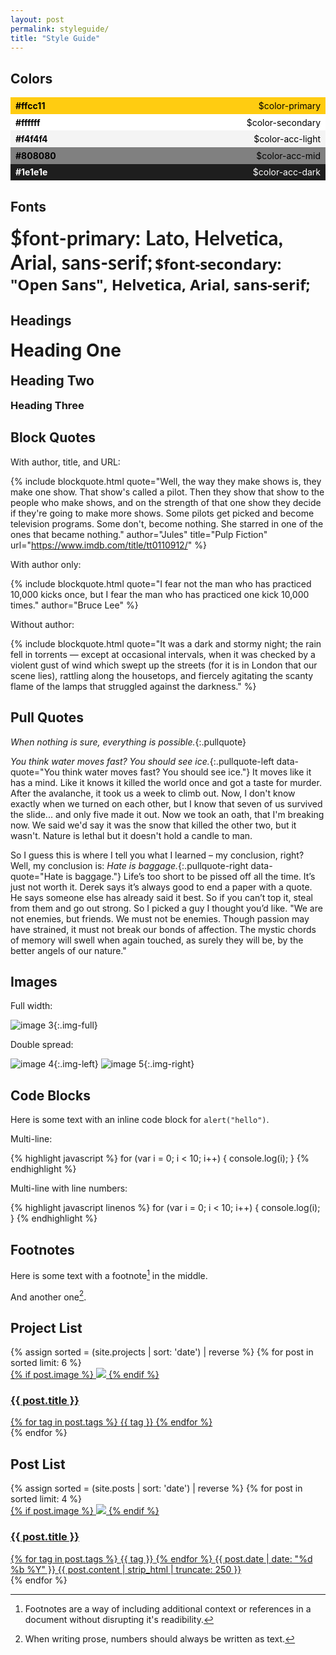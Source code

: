 ```yaml
---
layout: post
permalink: styleguide/
title: "Style Guide"
---
```

## Colors

<div style="padding: 0.3rem 0.5rem; color: black; background-color: #ffcc11"><b>#ffcc11</b> <span style="float: right">$color-primary</span></div>
<div style="padding: 0.3rem 0.5rem; color: black; background-color: #ffffff"><b>#ffffff</b> <span style="float: right">$color-secondary</span></div>
<div style="padding: 0.3rem 0.5rem; color: black; background-color: #f4f4f4"><b>#f4f4f4</b> <span style="float: right">$color-acc-light</span></div>
<div style="padding: 0.3rem 0.5rem; color: black; background-color: #808080"><b>#808080</b> <span style="float: right">$color-acc-mid</span></div>
<div style="padding: 0.3rem 0.5rem; color: white; background-color: #1e1e1e"><b>#1e1e1e</b> <span style="float: right">$color-acc-dark</span></div>

## Fonts

<div class="box">
<span class="block" style="font-size: 2rem; font-weight: 700; font-family: Lato, Helvetica, Arial, sans-serif;">$font-primary: Lato, Helvetica, Arial, sans-serif;</span>
<span class="block" style="font-size: 1.5rem; font-weight: 700; font-family: 'Open Sans', Helvetica, Arial, sans-serif;">$font-secondary: "Open Sans", Helvetica, Arial, sans-serif;</span>
</div>

## Headings

<div class="box">
<h1 style="margin-top: 0;">Heading One</h1>
<h2 style="margin-top: 0;">Heading Two</h2>
<h3 style="margin-top: 0;">Heading Three</h3>
</div>

## Block Quotes

With author, title, and URL:

{% include blockquote.html quote="Well, the way they make shows is, they make one show. That show's called a pilot. Then they show that show to the people who make shows, and on the strength of that one show they decide if they're going to make more shows. Some pilots get picked and become television programs. Some don't, become nothing. She starred in one of the ones that became nothing." author="Jules" title="Pulp Fiction" url="https://www.imdb.com/title/tt0110912/" %}

With author only:

{% include blockquote.html quote="I fear not the man who has practiced 10,000 kicks once, but I fear the man who has practiced one kick 10,000 times." author="Bruce Lee" %}

Without author:

{% include blockquote.html quote="It was a dark and stormy night; the rain fell in torrents — except at occasional intervals, when it was checked by a violent gust of wind which swept up the streets (for it is in London that our scene lies), rattling along the housetops, and fiercely agitating the scanty flame of the lamps that struggled against the darkness." %}

## Pull Quotes

*When nothing is sure, everything is possible.*{:.pullquote}

*You think water moves fast? You should see ice.*{:.pullquote-left data-quote="You think water moves fast? You should see ice."} It moves like it has a mind. Like it knows it killed the world once and got a taste for murder. After the avalanche, it took us a week to climb out. Now, I don't know exactly when we turned on each other, but I know that seven of us survived the slide... and only five made it out. Now we took an oath, that I'm breaking now. We said we'd say it was the snow that killed the other two, but it wasn't. Nature is lethal but it doesn't hold a candle to man.

So I guess this is where I tell you what I learned – my conclusion, right? Well, my conclusion is: *Hate is baggage.*{:.pullquote-right data-quote="Hate is baggage."} Life’s too short to be pissed off all the time. It’s just not worth it. Derek says it’s always good to end a paper with a quote. He says someone else has already said it best. So if you can’t top it, steal from them and go out strong. So I picked a guy I thought you’d like. "We are not enemies, but friends. We must not be enemies. Though passion may have strained, it must not break our bonds of affection. The mystic chords of memory will swell when again touched, as surely they will be, by the better angels of our nature."

## Images

Full width:

![image 3](https://picsum.photos/800/600/?random){:.img-full}

Double spread:

![image 4](https://picsum.photos/600/400/?random){:.img-left} ![image 5](https://picsum.photos/600/401/?random){:.img-right}

## Code Blocks

Here is some text with an inline code block for `alert("hello")`.

Multi-line:

{% highlight javascript %}
for (var i = 0; i < 10; i++) {
	console.log(i);
}
{% endhighlight %}

Multi-line with line numbers:

{% highlight javascript linenos %}
for (var i = 0; i < 10; i++) {
	console.log(i);
}
{% endhighlight %}

## Footnotes

Here is some text with a footnote[^1] in the middle.

And another one[^2].

[^1]: Footnotes are a way of including additional context or references in a document without disrupting it's readibility.

[^2]: When writing prose, numbers should always be written as text.

## Project List

<div class="project-list full-width">
	{% assign sorted = (site.projects | sort: 'date') | reverse %}
	{% for post in sorted limit: 6 %}
	<a class="no-underline" href="{{ post.url }}" aria-label="view project">
		<div class="project">
			{% if post.image %}
			<img src="{{ post.image }}">
			{% endif %}
			<div class="project__content">
				<h3 class="project__title">{{ post.title }}</h3>
				{% for tag in post.tags %}
				<span class="project__tag pill">{{ tag }}</span>
				{% endfor %}
			</div>
		</div>
	</a>
	{% endfor %}
</div>

## Post List

<div class="post-list full-width">
	{% assign sorted = (site.posts | sort: 'date') | reverse %}
	{% for post in sorted limit: 4 %}
	<a class="no-underline" href="{{ post.url }}" aria-label="continue reading">
		<div class="post">
			{% if post.image %}
			<img src="{{ post.image }}">
			{% endif %}
			<div class="post__content">
				<h3 class="post__title">{{ post.title }}</h3>
				{% for tag in post.tags %}
				<span class="post__tag pill">{{ tag }}</span>
				{% endfor %}
				<span class="post__date info-text">{{ post.date | date: "%d %b %Y" }}</span>
				<span class="post__intro">{{ post.content | strip_html | truncate: 250 }}</span>
			</div>
		</div>
	</a>
	{% endfor %}
</div>
